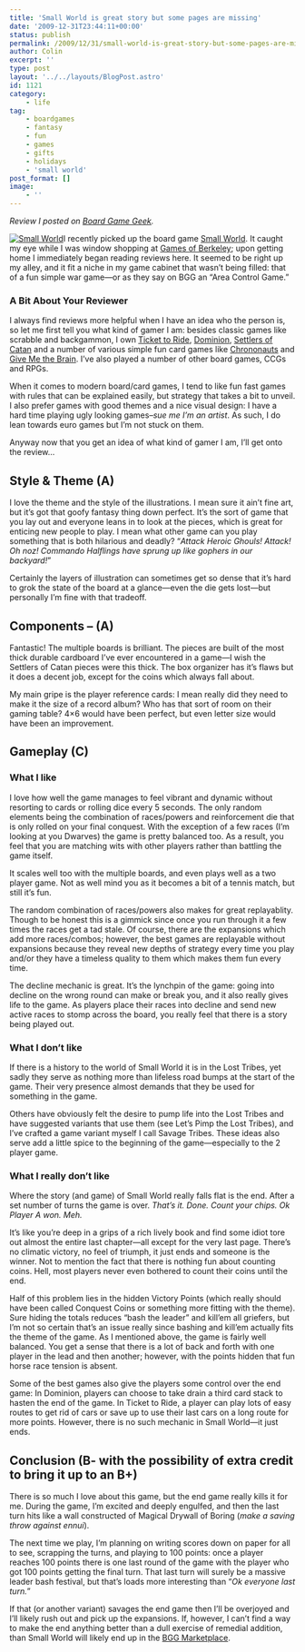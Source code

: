 ```yaml
---
title: 'Small World is great story but some pages are missing'
date: '2009-12-31T23:44:11+00:00'
status: publish
permalink: /2009/12/31/small-world-is-great-story-but-some-pages-are-missing
author: Colin
excerpt: ''
type: post
layout: '../../layouts/BlogPost.astro'
id: 1121
category:
    - life
tag:
    - boardgames
    - fantasy
    - fun
    - games
    - gifts
    - holidays
    - 'small world'
post_format: []
image:
    - ''
---
```

*Review I posted on [Board Game Geek](https://www.boardgamegeek.com/thread/478892/small-world-is-great-story-but-some-pages-are-miss).*

[![Small World](https://catcubed.com/wp-content/uploads/2009/12/pic428828.jpg "Small World")](https://catcubed.com/wp-content/uploads/2009/12/pic428828.jpg)I recently picked up the board game [Small World](https://www.boardgamegeek.com/boardgame/40692/small-world). It caught my eye while I was window shopping at [Games of Berkeley](https://www.gamesofberkeley.com/); upon getting home I immediately began reading reviews here. It seemed to be right up my alley, and it fit a niche in my game cabinet that wasn’t being filled: that of a fun simple war game—or as they say on BGG an “Area Control Game.”

### A Bit About Your Reviewer

I always find reviews more helpful when I have an idea who the person is, so let me first tell you what kind of gamer I am: besides classic games like scrabble and backgammon, I own [Ticket to Ride](https://www.boardgamegeek.com/boardgame/14996/ticket-to-ride-europe), [Dominion](https://www.boardgamegeek.com/boardgame/36218/dominion), [Settlers of Catan](https://www.boardgamegeek.com/boardgame/13/the-settlers-of-catan) and a number of various simple fun card games like [Chrononauts](https://www.boardgamegeek.com/boardgame/815/chrononauts) and [Give Me the Brain](https://www.boardgamegeek.com/boardgame/176/give-me-the-brain). I’ve also played a number of other board games, CCGs and RPGs.

When it comes to modern board/card games, I tend to like fun fast games with rules that can be explained easily, but strategy that takes a bit to unveil. I also prefer games with good themes and a nice visual design: I have a hard time playing ugly looking games–*sue me I’m an artist*. As such, I do lean towards euro games but I’m not stuck on them.

Anyway now that you get an idea of what kind of gamer I am, I’ll get onto the review…

Style &amp; Theme (A)
---------------------

I love the theme and the style of the illustrations. I mean sure it ain’t fine art, but it’s got that goofy fantasy thing down perfect. It’s the sort of game that you lay out and everyone leans in to look at the pieces, which is great for enticing new people to play. I mean what other game can you play something that is both hilarious and deadly? “*Attack Heroic Ghouls! Attack! Oh noz! Commando Halflings have sprung up like gophers in our backyard!*”

Certainly the layers of illustration can sometimes get so dense that it’s hard to grok the state of the board at a glance—even the die gets lost—but personally I’m fine with that tradeoff.

Components – (A)
----------------

Fantastic! The multiple boards is brilliant. The pieces are built of the most thick durable cardboard I’ve ever encountered in a game—I wish the Settlers of Catan pieces were this thick. The box organizer has it’s flaws but it does a decent job, except for the coins which always fall about.

My main gripe is the player reference cards: I mean really did they need to make it the size of a record album? Who has that sort of room on their gaming table? 4×6 would have been perfect, but even letter size would have been an improvement.

Gameplay (C)
------------

### What I like

I love how well the game manages to feel vibrant and dynamic without resorting to cards or rolling dice every 5 seconds. The only random elements being the combination of races/powers and reinforcement die that is only rolled on your final conquest. With the exception of a few races (I’m looking at you Dwarves) the game is pretty balanced too. As a result, you feel that you are matching wits with other players rather than battling the game itself.

It scales well too with the multiple boards, and even plays well as a two player game. Not as well mind you as it becomes a bit of a tennis match, but still it’s fun.

The random combination of races/powers also makes for great replayablity. Though to be honest this is a gimmick since once you run through it a few times the races get a tad stale. Of course, there are the expansions which add more races/combos; however, the best games are replayable without expansions because they reveal new depths of strategy every time you play and/or they have a timeless quality to them which makes them fun every time.

The decline mechanic is great. It’s the lynchpin of the game: going into decline on the wrong round can make or break you, and it also really gives life to the game. As players place their races into decline and send new active races to stomp across the board, you really feel that there is a story being played out.

### What I don’t like

If there is a history to the world of Small World it is in the Lost Tribes, yet sadly they serve as nothing more than lifeless road bumps at the start of the game. Their very presence almost demands that they be used for something in the game.

Others have obviously felt the desire to pump life into the Lost Tribes and have suggested variants that use them (see Let’s Pimp the Lost Tribes), and I’ve crafted a game variant myself I call Savage Tribes. These ideas also serve add a little spice to the beginning of the game—especially to the 2 player game.

### What I really don’t like

Where the story (and game) of Small World really falls flat is the end. After a set number of turns the game is over. *That’s it. Done. Count your chips. Ok Player A won. Meh.*

It’s like you’re deep in a grips of a rich lively book and find some idiot tore out almost the entire last chapter—all except for the very last page. There’s no climatic victory, no feel of triumph, it just ends and someone is the winner. Not to mention the fact that there is nothing fun about counting coins. Hell, most players never even bothered to count their coins until the end.

Half of this problem lies in the hidden Victory Points (which really should have been called Conquest Coins or something more fitting with the theme). Sure hiding the totals reduces “bash the leader” and kill’em all griefers, but I’m not so certain that’s an issue really since bashing and kill’em actually fits the theme of the game. As I mentioned above, the game is fairly well balanced. You get a sense that there is a lot of back and forth with one player in the lead and then another; however, with the points hidden that fun horse race tension is absent.

Some of the best games also give the players some control over the end game: In Dominion, players can choose to take drain a third card stack to hasten the end of the game. In Ticket to Ride, a player can play lots of easy routes to get rid of cars or save up to use their last cars on a long route for more points. However, there is no such mechanic in Small World—it just ends.

Conclusion (B- with the possibility of extra credit to bring it up to an B+)
----------------------------------------------------------------------------

There is so much I love about this game, but the end game really kills it for me. During the game, I’m excited and deeply engulfed, and then the last turn hits like a wall constructed of Magical Drywall of Boring (*make a saving throw against ennui*).

The next time we play, I’m planning on writing scores down on paper for all to see, scrapping the turns, and playing to 100 points: once a player reaches 100 points there is one last round of the game with the player who got 100 points getting the final turn. That last turn will surely be a massive leader bash festival, but that’s loads more interesting than “*Ok everyone last turn.*”

If that (or another variant) savages the end game then I’ll be overjoyed and I’ll likely rush out and pick up the expansions. If, however, I can’t find a way to make the end anything better than a dull exercise of remedial addition, than Small World will likely end up in the [BGG Marketplace](https://www.boardgamegeek.com/geekstore.php3).